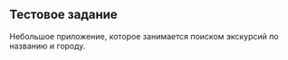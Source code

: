 ## Тестовое задание

Небольшое приложение, которое занимается поиском экскурсий по названию и городу.
